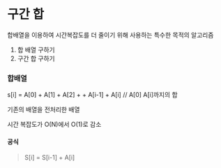 # 구간 합

 합배열을 이용하여 시간복잡도를 더 줄이기 위해 사용하는 특수한 목적의 알고리즘

 1. 합 배열 구하기
 2. 구간 합 구하기

### 합배열
s[i] = A[0] + A[1] + A[2] + + A[i-1] + A[i] // A[0] A[i]까지의 합

기존의 배열을 전처리한 배열

시간 복잡도가 O(N)에서 O(1)로 감소

#### 공식
> S[i] = S[i-1] + A[i]
